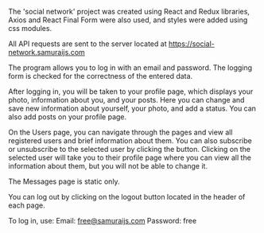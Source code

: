 The 'social network' project was created using React and Redux libraries, Axios and React Final Form were also used, and styles were added using css modules.

All API requests are sent to the server located at https://social-network.samuraijs.com

The program allows you to log in with an email and password. The logging form is checked for the correctness of the entered data.

After logging in, you will be taken to your profile page, which displays your photo, information about you, and your posts. Here you can change and save new information about yourself, your photo, and add a status.  You can also add posts on your profile page.

On the Users page, you can navigate through the pages and view all registered users and brief information about them.
You can also subscribe or unsubscribe to the selected user by clicking the button.
Clicking on the selected user will take you to their profile page where you can view all the information about them, but you will not be able to change it.

The Messages page is static only.

You can log out by clicking on the logout button located in the header of each page.

To log in, use:
Email: free@samuraijs.com
Password: free
